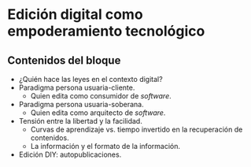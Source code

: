 # Edición digital como empoderamiento tecnológico

## Contenidos del bloque

* ¿Quién hace las leyes en el contexto digital?
* Paradigma persona usuaria-cliente.
	* Quien edita como consumidor de *software*.
* Paradigma persona usuaria-soberana.
	* Quien edita como arquitecto de *software*.
* Tensión entre la libertad y la facilidad.
	* Curvas de aprendizaje vs. tiempo invertido en la recuperación de contenidos.
	* La información y el formato de la información.
* Edición DIY: autopublicaciones.
